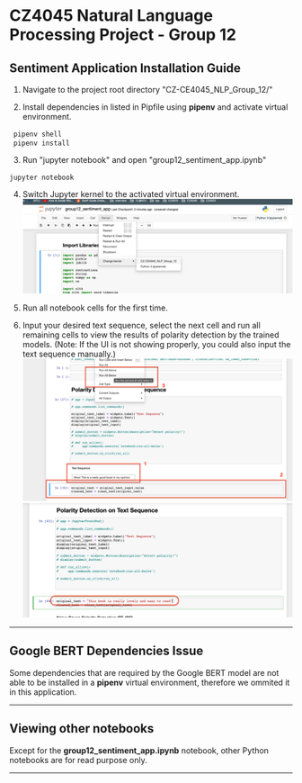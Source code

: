 # CZ4045 Natural Language Processing Project - Group 12

## Sentiment Application Installation Guide
1. Navigate to the project root directory "CZ-CE4045_NLP_Group_12/"

2. Install dependencies in listed in Pipfile using <b>pipenv</b> and activate virtual environment.
<pre><code> pipenv shell <br> pipenv install </code></pre>

3. Run "jupyter notebook" and open "group12_sentiment_app.ipynb"
<pre><code>jupyter notebook</code></pre>

4. Switch Jupyter kernel to the activated virtual environment.
![alt text](./readme_images/kernel.png)

5. Run all notebook cells for the first time.

6. Input your desired text sequence, select the next cell and run all remaining cells to view the results of polarity detection by the trained models. (Note: If the UI is not showing properly, you could also input the text sequence manually.)
![alt text](./readme_images/input_box.png)
![alt text](./readme_images/ipywidgets_bug.png)

<hr />

## Google BERT Dependencies Issue
<p>Some dependencies that are required by the Google BERT model are not able to be installed in a <b>pipenv</b> virtual environment, therefore we ommited it in this application.</p>

<hr />

## Viewing other notebooks
<p>Except for the <b>group12_sentiment_app.ipynb</b> notebook, other Python notebooks are for read purpose only.</p>

<hr />